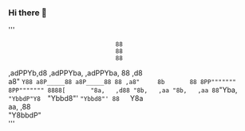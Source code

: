 ### Hi there 👋

'''
                                             
                                  88         
                                  88         
                                  88         
 ,adPPYb,d8  ,adPPYba,  ,adPPYba, 88   ,d8   
a8"    `Y88 a8P_____88 a8P_____88 88 ,a8"    
8b       88 8PP""""""" 8PP""""""" 8888[      
"8a,   ,d88 "8b,   ,aa "8b,   ,aa 88`"Yba,   
 `"YbbdP"Y8  `"Ybbd8"'  `"Ybbd8"' 88   `Y8a  
 aa,    ,88                                  
  "Y8bbdP"                                   
'''


<!--
**pinoytesters/pinoytesters** is a ✨ _special_ ✨ repository because its `README.md` (this file) appears on your GitHub profile.

https://ascii.co.uk/art

Here are some ideas to get you started:

- 🔭 I’m currently working on ...
- 🌱 I’m currently learning ...
- 👯 I’m looking to collaborate on ...
- 🤔 I’m looking for help with ...
- 💬 Ask me about ...
- 📫 How to reach me: ...
- 😄 Pronouns: ...
- ⚡ Fun fact: ...
-->
